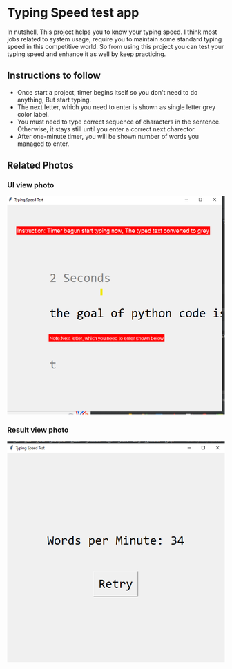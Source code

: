 # Typing Speed test app
In nutshell, This project helps you to know your typing speed.
I think most jobs related to system usage, require you to maintain some 
standard typing speed in this competitive world. So from using this project 
you can test your typing speed and enhance it as well by keep 
practicing.

## Instructions to follow
- Once start a project, timer begins itself so you don't need to do anything, But start typing.
- The next letter, which you need to enter is shown as single letter grey color label.
- You must need to type correct sequence of characters in the sentence. Otherwise, it stays still until you enter a correct next charector. 
- After one-minute timer, you will be shown number of words you managed to enter.

## Related Photos
### UI view photo 
![Alt text](typing_speed_ui.png)

### Result view photo
![Alt text](typing_speed_img_1.png)